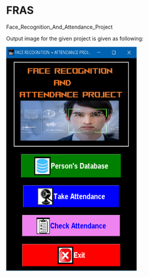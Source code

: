 # FRAS
Face_Recognition_And_Attendance_Project

Output image for the given project is given as following:


<img src="photos/fras.png" width="350" height="600">
